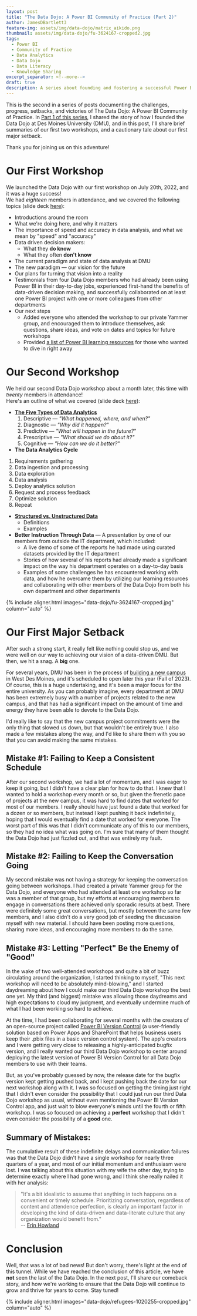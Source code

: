```yaml
---
layout: post
title: "The Data Dojo: A Power BI Community of Practice (Part 2)"
author: JamesDBartlett3
feature-img: assets/img/data-dojo/matrix_aikido.png
thumbnail: assets/img/data-dojo/fu-3624167-cropped2.jpg
tags:
  - Power BI
  - Community of Practice
  - Data Analytics
  - Data Dojo
  - Data Literacy
  - Knowledge Sharing
excerpt_separator: <!--more-->
draft: true
description: A series about founding and fostering a successful Power BI Community of Practice
---
```


<!-- intro -->
This is the second in a series of posts documenting the challenges, progress, setbacks, and victories of The Data Dojo: A Power BI Community of Practice. In [Part 1 of this series](../../../2023/04/02/DataDojo-PowerBI-CommunityOfPractice-01.html), I shared the story of how I founded the Data Dojo at Des Moines University (DMU), and in this post, I'll share brief summaries of our first two workshops, and a cautionary tale about our first major setback. 
<!--more-->Thank you for joining us on this adventure!


# Our First Workshop

We launched the Data Dojo with our first workshop on July 20th, 2022, and it was a huge success!  
We had *eighteen* members in attendance, and we covered the following topics (slide deck [here](../../../assets/doc/placeholder.pdf)):
- Introductions around the room
- What we're doing here, and why it matters
- The importance of speed and accuracy in data analysis, and what we mean by "speed" and "accuracy"
- Data driven decision makers:
  - What they **do know**
  - What they often **don't know**
- The current paradigm and state of data analysis at DMU
- The new paradigm — our vision for the future
- Our plans for turning that vision into a reality
- Testimonials from four Data Dojo members who had already been using Power BI in their day-to-day jobs, experienced first-hand the benefits of data-driven decision making, and successfully collaborated on at least one Power BI project with one or more colleagues from other departments
- Our next steps
  - Added everyone who attended the workshop to our private Yammer group, and encouraged them to introduce themselves, ask questions, share ideas, and vote on dates and topics for future workshops
  - Provided [a list of Power BI learning resources](../../../assets/doc/placeholder.pdf) for those who wanted to dive in right away <!-- need to add this document -->

# Our Second Workshop

We held our second Data Dojo workshop about a month later, this time with *twenty* members in attendance!  
Here's an outline of what we covered (slide deck [here](../../../assets/doc/placeholder.pdf)):
- [**The Five Types of Data Analytics**](https://www.biconnector.com/blog/5-types-of-data-analytics-explained-with-examples/)
  1. Descriptive — *"What happened, where, and when?"*
  2. Diagnostic — *"Why did it happen?"*
  3. Predictive — *"What will happen in the future?"*
  4. Prescriptive — *"What should we do about it?"*
  5. Cognitive — *"How can we do it better?"*
 - **The Data Analytics Cycle** <!--Need to find a better source for this -->
  1. Requirements gathering
  2. Data ingestion and processing
  3. Data exploration
  4. Data analysis
  5. Deploy analytics solution
  6. Request and process feedback
  7. Optimize solution
  8. Repeat
- [**Structured vs. Unstructured Data**](https://www.datamation.com/big-data/structured-vs-unstructured-data/)
  - Definitions
  - Examples
- **Better Instruction Through Data** — A presentation by one of our members from outside the IT department, which included:
  - A live demo of some of the reports he had made using curated datasets provided by the IT department
  - Stories of how several of his reports had already made a significant impact on the way his department operates on a day-to-day basis
  - Examples of some challenges he has encountered working with data, and how he overcame them by utilizing our learning resources and collaborating with other members of the Data Dojo from both his own department and other departments

{% include aligner.html images="data-dojo/fu-3624167-cropped.jpg" column="auto" %}

# Our First Major Setback

After such a strong start, it really felt like nothing could stop us, and we were well on our way to achieving our vision of a data-driven DMU. But then, we hit a snag. A **big** one.

For several years, DMU has been in the process of [building a new campus](https://www.dmu.edu/new-campus/) in West Des Moines, and it's scheduled to open later this year (Fall of 2023). Of course, this is a huge undertaking, and it's been a major focus for the entire university. As you can probably imagine, every department at DMU has been extremely busy with a number of projects related to the new campus, and that has had a significant impact on the amount of time and energy they have been able to devote to the Data Dojo. 

I'd really like to say that the new campus project commitments were the only thing that slowed us down, but that wouldn't be entirely true. I also made a few mistakes along the way, and I'd like to share them with you so that you can avoid making the same mistakes.

## Mistake #1: Failing to Keep a Consistent Schedule

After our second workshop, we had a lot of momentum, and I was eager to keep it going, but I didn't have a clear plan for how to do that. I knew that I wanted to hold a workshop every month or so, but given the frenetic pace of projects at the new campus, it was hard to find dates that worked for most of our members. I really should have just found a date that worked for a dozen or so members, but instead I kept pushing it back indefinitely, hoping that I would eventually find a date that worked for everyone. The worst part of this was that I didn't communicate any of this to our members, so they had no idea what was going on. I'm sure that many of them thought the Data Dojo had just fizzled out, and that was entirely my fault.

## Mistake #2: Failing to Keep the Conversation Going

My second mistake was not having a strategy for keeping the conversation going between workshops. I had created a private Yammer group for the Data Dojo, and everyone who had attended at least one workshop so far was a member of that group, but my efforts at encouraging members to engage in conversations there achieved only sporadic results at best. There were definitely some great conversations, but mostly between the same few members, and I also didn't do a very good job of seeding the discussion myself with new material. I should have been posting more questions, sharing more ideas, and encouraging more members to do the same. 

## Mistake #3: Letting "Perfect" Be the Enemy of "Good"

In the wake of two well-attended workshops and quite a bit of buzz circulating around the organization, I started thinking to myself, "This next workshop will need to be absolutely mind-blowing," and I started daydreaming about how I could make our third Data Dojo workshop the best one yet. My third (and biggest) mistake was allowing those daydreams and high expectations to cloud my judgment, and eventually undermine much of what I had been working so hard to achieve.

At the time, I had been collaborating for several months with the creators of an open-source project called [Power BI Version Control](https://powerbi.tips/2021/02/power-bi-version-control/) (a user-friendly solution based on Power Apps and SharePoint that helps business users keep their .pbix files in a basic version control system). The app's creators and I were getting very close to releasing a highly-anticipated bugfix version, and I really wanted our third Data Dojo workshop to center around deploying the latest version of Power BI Version Control for all Data Dojo members to use with their teams.

But, as you've probably guessed by now, the release date for the bugfix version kept getting pushed back, and I kept pushing back the date for our next workshop along with it. I was so focused on getting the timing just right that I didn't even consider the possibility that I could just run our third Data Dojo workshop as usual, without even mentioning the Power BI Version Control app, and just wait to blow everyone's minds until the fourth or fifth workshop. I was so focused on achieving a **perfect** workshop that I didn't even consider the possibility of a **good** one. 

## Summary of Mistakes:

The cumulative result of these indefinite delays and communication failures was that the Data Dojo didn't have a single workshop for nearly three quarters of a year, and most of our initial momentum and enthusiasm were lost. I was talking about this situation with my wife the other day, trying to determine exactly where I had gone wrong, and I think she really nailed it with her analysis: 
>"It's a bit idealistic to assume that anything in tech happens on a convenient or timely schedule. Prioritizing conversation, regardless of content and attendence perfection, is clearly an important factor in developing the kind of data-driven and data-literate culture that any organization would benefit from."  
> -- [Erin Howland](https://www.linkedin.com/in/erin-howland-03ab0798/)

# Conclusion

Well, that was a lot of bad news! But don't worry, there's light at the end of this tunnel. While we have reached the conclusion of this article, we have **not** seen the last of the Data Dojo. In the next post, I'll share our comeback story, and how we're working to ensure that the Data Dojo will continue to grow and thrive for years to come. Stay tuned!

{% include aligner.html images="data-dojo/refugees-1020255-cropped.jpg" column="auto" %}
